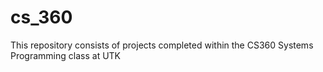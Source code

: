# cs_360
This repository consists of projects completed within the CS360 Systems Programming class at UTK
